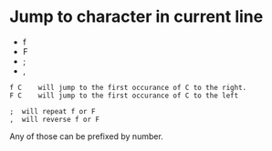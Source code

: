 # Jump to character in current line


* f
* F
* ;
* ,

```
f C    will jump to the first occurance of C to the right.
F C    will jump to the first occurance of C to the left

;  will repeat f or F
,  will reverse f or F
```

Any of those can be prefixed by number.




